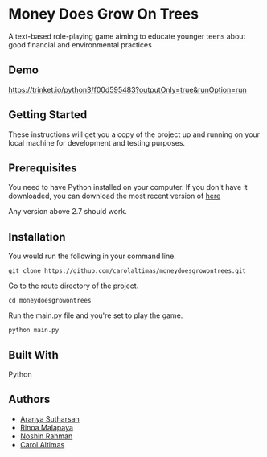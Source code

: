 # Money Does Grow On Trees
A text-based role-playing game aiming to educate younger teens about good financial and environmental practices

## Demo 

https://trinket.io/python3/f00d595483?outputOnly=true&runOption=run

## Getting Started 

These instructions will get you a copy of the project up and running on your local machine for development and testing purposes. 

## Prerequisites 

You need to have Python installed on your computer.
If you don't have it downloaded, you can download the most recent version of [here](https://www.python.org/downloads/)

Any version above 2.7 should work. 

## Installation

You would run the following in your command line.
```
git clone https://github.com/carolaltimas/moneydoesgrowontrees.git
```
Go to the route directory of the project.
```
cd moneydoesgrowontrees
```
Run the main.py file and you're set to play the game.
```
python main.py
```

## Built With

Python

## Authors

* [Aranya Sutharsan](https://github.com/aranya2020)
* [Rinoa Malapaya](https://github.com/rinoa25)
* [Noshin Rahman](https://github.com/Shinless321)
* [Carol Altimas](https://github.com/carolaltimas)
